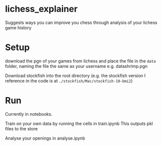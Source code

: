 # lichess_explainer
Suggests ways you can improve you chess through analysis of your lichess game history


# Setup

download the pgn of your games from lichess and place the file in the ```data``` folder, naming the file the same as your username
e.g. datashrimp.pgn

Download stockfish into the root directory (e.g. the stockfish version I reference in the code is at ```./stockfish/Mac/stockfish-10-bmi2```)

# Run

Currently in notebooks.

Train on your own data by running the cells in train.ipynb
This outputs pkl files to the store

Analyse your openings in analyse.ipynb